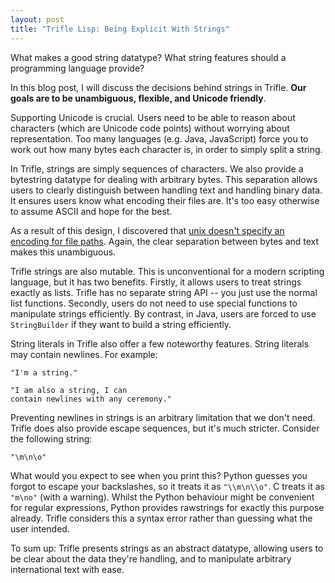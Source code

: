 ```yaml
--- 
layout: post
title: "Trifle Lisp: Being Explicit With Strings"
---
```


What makes a good string datatype? What string features should a
programming language provide?

In this blog post, I will discuss the decisions behind strings in
Trifle. **Our goals are to be unambiguous, flexible, and Unicode
friendly**.

Supporting Unicode is crucial. Users need to be able to reason about
characters (which are Unicode code points) without worrying about
representation. Too many languages (e.g. Java, JavaScript) force you
to work out how many bytes each character is, in order to simply split
a string.

In Trifle, strings are simply sequences of characters. We also provide
a bytestring datatype for dealing with arbitrary bytes. This
separation allows users to clearly distinguish between handling text
and handling binary data. It ensures users know what encoding their
files are. It's too easy otherwise to assume ASCII and hope for the
best.

As a result of this design, I discovered that
[unix doesn't specify an encoding for file paths](http://unix.stackexchange.com/a/2111). Again,
the clear separation between bytes and text makes this unambiguous.

Trifle strings are also mutable. This is unconventional for a modern
scripting language, but it has two benefits. Firstly, it allows users
to treat strings exactly as lists. Trifle has no separate string API
-- you just use the normal list functions. Secondly, users do not need
to use special functions to manipulate strings efficiently. By
contrast, in Java, users are forced to use `StringBuilder` if they
want to build a string efficiently.

String literals in Trifle also offer a few noteworthy features. String
literals may contain newlines. For example:

    "I'm a string."
    
    "I am also a string, I can
    contain newlines with any ceremony."

Preventing newlines in strings is an arbitrary limitation that we
don't need. Trifle does also provide escape sequences, but it's much
stricter. Consider the following string:

    "\m\n\o"

What would you expect to see when you print this? Python guesses you
forgot to escape your backslashes, so it treats it as `"\\m\n\\o"`. C
treats it as `"m\no"` (with a warning). Whilst the Python behaviour
might be convenient for regular expressions, Python provides
rawstrings for exactly this purpose already. Trifle considers this a
syntax error rather than guessing what the user intended.

To sum up: Trifle presents strings as an abstract datatype, allowing
users to be clear about the data they're handling, and to manipulate
arbitrary international text with ease.
